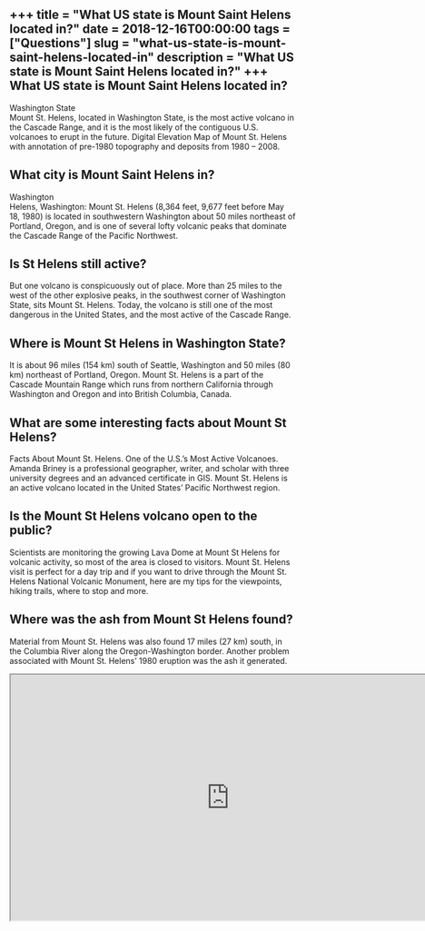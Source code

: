 +++
title = "What US state is Mount Saint Helens located in?"
date = 2018-12-16T00:00:00
tags = ["Questions"]
slug = "what-us-state-is-mount-saint-helens-located-in"
description = "What US state is Mount Saint Helens located in?"
+++
What US state is Mount Saint Helens located in?
-----------------------------------------------

Washington State  
Mount St. Helens, located in Washington State, is the most active volcano in the Cascade Range, and it is the most likely of the contiguous U.S. volcanoes to erupt in the future. Digital Elevation Map of Mount St. Helens with annotation of pre-1980 topography and deposits from 1980 – 2008.

What city is Mount Saint Helens in?
-----------------------------------

Washington  
Helens, Washington: Mount St. Helens (8,364 feet, 9,677 feet before May 18, 1980) is located in southwestern Washington about 50 miles northeast of Portland, Oregon, and is one of several lofty volcanic peaks that dominate the Cascade Range of the Pacific Northwest.

Is St Helens still active?
--------------------------

But one volcano is conspicuously out of place. More than 25 miles to the west of the other explosive peaks, in the southwest corner of Washington State, sits Mount St. Helens. Today, the volcano is still one of the most dangerous in the United States, and the most active of the Cascade Range.

Where is Mount St Helens in Washington State?
---------------------------------------------

It is about 96 miles (154 km) south of Seattle, Washington and 50 miles (80 km) northeast of Portland, Oregon. Mount St. Helens is a part of the Cascade Mountain Range which runs from northern California through Washington and Oregon and into British Columbia, Canada.

What are some interesting facts about Mount St Helens?
------------------------------------------------------

Facts About Mount St. Helens. One of the U.S.’s Most Active Volcanoes. Amanda Briney is a professional geographer, writer, and scholar with three university degrees and an advanced certificate in GIS. Mount St. Helens is an active volcano located in the United States’ Pacific Northwest region.

Is the Mount St Helens volcano open to the public?
--------------------------------------------------

Scientists are monitoring the growing Lava Dome at Mount St Helens for volcanic activity, so most of the area is closed to visitors. Mount St. Helens visit is perfect for a day trip and if you want to drive through the Mount St. Helens National Volcanic Monument, here are my tips for the viewpoints, hiking trails, where to stop and more.

Where was the ash from Mount St Helens found?
---------------------------------------------

Material from Mount St. Helens was also found 17 miles (27 km) south, in the Columbia River along the Oregon-Washington border. Another problem associated with Mount St. Helens’ 1980 eruption was the ash it generated.

<iframe allow="accelerometer; autoplay; clipboard-write; encrypted-media; gyroscope; picture-in-picture" allowfullscreen="" class="__youtube_prefs__  epyt-is-override  no-lazyload" data-no-lazy="1" data-origheight="433" data-origwidth="770" data-skipgform_ajax_framebjll="" height="433" id="_ytid_88553" loading="lazy" src="https://www.youtube.com/embed/X6kBc7C973c?enablejsapi=1&autoplay=0&cc_load_policy=0&cc_lang_pref=&iv_load_policy=1&loop=0&modestbranding=0&rel=1&fs=1&playsinline=0&autohide=2&theme=dark&color=red&controls=1&" title="YouTube player" width="770"></iframe>